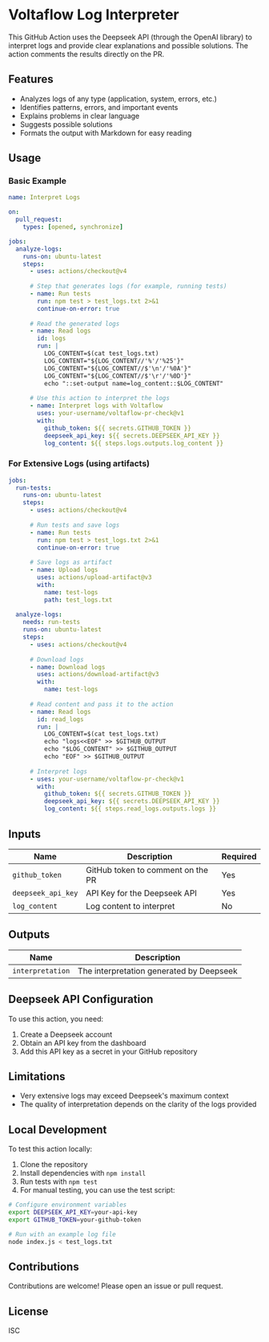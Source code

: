 # Voltaflow Log Interpreter

This GitHub Action uses the Deepseek API (through the OpenAI library) to interpret logs and provide clear explanations and possible solutions. The action comments the results directly on the PR.

## Features

- Analyzes logs of any type (application, system, errors, etc.)
- Identifies patterns, errors, and important events
- Explains problems in clear language
- Suggests possible solutions
- Formats the output with Markdown for easy reading

## Usage

### Basic Example

```yaml
name: Interpret Logs

on:
  pull_request:
    types: [opened, synchronize]

jobs:
  analyze-logs:
    runs-on: ubuntu-latest
    steps:
      - uses: actions/checkout@v4
      
      # Step that generates logs (for example, running tests)
      - name: Run tests
        run: npm test > test_logs.txt 2>&1
        continue-on-error: true
      
      # Read the generated logs
      - name: Read logs
        id: logs
        run: |
          LOG_CONTENT=$(cat test_logs.txt)
          LOG_CONTENT="${LOG_CONTENT//'%'/'%25'}"
          LOG_CONTENT="${LOG_CONTENT//$'\n'/'%0A'}"
          LOG_CONTENT="${LOG_CONTENT//$'\r'/'%0D'}"
          echo "::set-output name=log_content::$LOG_CONTENT"
      
      # Use this action to interpret the logs
      - name: Interpret logs with Voltaflow
        uses: your-username/voltaflow-pr-check@v1
        with:
          github_token: ${{ secrets.GITHUB_TOKEN }}
          deepseek_api_key: ${{ secrets.DEEPSEEK_API_KEY }}
          log_content: ${{ steps.logs.outputs.log_content }}
```

### For Extensive Logs (using artifacts)

```yaml
jobs:
  run-tests:
    runs-on: ubuntu-latest
    steps:
      - uses: actions/checkout@v4
      
      # Run tests and save logs
      - name: Run tests
        run: npm test > test_logs.txt 2>&1
        continue-on-error: true
      
      # Save logs as artifact
      - name: Upload logs
        uses: actions/upload-artifact@v3
        with:
          name: test-logs
          path: test_logs.txt
  
  analyze-logs:
    needs: run-tests
    runs-on: ubuntu-latest
    steps:
      - uses: actions/checkout@v4
      
      # Download logs
      - name: Download logs
        uses: actions/download-artifact@v3
        with:
          name: test-logs
      
      # Read content and pass it to the action
      - name: Read logs
        id: read_logs
        run: |
          LOG_CONTENT=$(cat test_logs.txt)
          echo "logs<<EOF" >> $GITHUB_OUTPUT
          echo "$LOG_CONTENT" >> $GITHUB_OUTPUT
          echo "EOF" >> $GITHUB_OUTPUT
      
      # Interpret logs
      - uses: your-username/voltaflow-pr-check@v1
        with:
          github_token: ${{ secrets.GITHUB_TOKEN }}
          deepseek_api_key: ${{ secrets.DEEPSEEK_API_KEY }}
          log_content: ${{ steps.read_logs.outputs.logs }}
```

## Inputs

| Name | Description | Required |
|--------|-------------|-----------|
| `github_token` | GitHub token to comment on the PR | Yes |
| `deepseek_api_key` | API Key for the Deepseek API | Yes |
| `log_content` | Log content to interpret | No |

## Outputs

| Name | Description |
|--------|-------------|
| `interpretation` | The interpretation generated by Deepseek |

## Deepseek API Configuration

To use this action, you need:

1. Create a Deepseek account
2. Obtain an API key from the dashboard
3. Add this API key as a secret in your GitHub repository

## Limitations

- Very extensive logs may exceed Deepseek's maximum context
- The quality of interpretation depends on the clarity of the logs provided

## Local Development

To test this action locally:

1. Clone the repository
2. Install dependencies with `npm install`
3. Run tests with `npm test`
4. For manual testing, you can use the test script:

```bash
# Configure environment variables
export DEEPSEEK_API_KEY=your-api-key
export GITHUB_TOKEN=your-github-token

# Run with an example log file
node index.js < test_logs.txt
```

## Contributions

Contributions are welcome! Please open an issue or pull request.

## License

ISC
